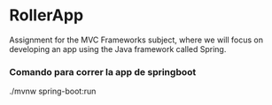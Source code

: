 # RollerApp
Assignment for the MVC Frameworks subject, where we will focus on developing an app using the Java framework called Spring.

### Comando para correr la app de springboot

./mvnw spring-boot:run